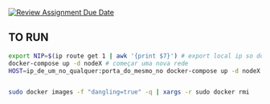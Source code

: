 [![Review Assignment Due Date](https://classroom.github.com/assets/deadline-readme-button-22041afd0340ce965d47ae6ef1cefeee28c7c493a6346c4f15d667ab976d596c.svg)](https://classroom.github.com/a/o1T9cPjJ)

## TO RUN
```bash
export NIP=$(ip route get 1 | awk '{print $7}') # export local ip so docker can access it
docker-compose up -d nodeX # começar uma nova rede
HOST=ip_de_um_no_qualquer:porta_do_mesmo_no docker-compose up -d nodeX # adicionar um novo nó à rede
```


```bash

sudo docker images -f "dangling=true" -q | xargs -r sudo docker rmi
```

